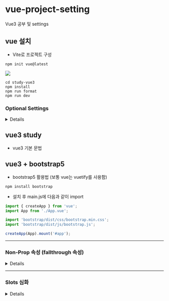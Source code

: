 # vue-project-setting
Vue3 공부 및 settings

## vue 설치
- Vite로 프로젝트 구성
```
npm init vue@latest
```
<img src="https://user-images.githubusercontent.com/90609686/222661061-93b7f118-f55f-4e0e-a25a-a5b624230bb3.png">

```
cd study-vue3
npm install
npm run format
npm run dev
```

### Optional Settings
<details>
    
### (Option).eslintrc.cjs 추가
```
rules: {
    'no-console': process.env.NODE_ENV === 'production' ? 'error' : 'off',
    'no-unused-vars': 'off',
    'prettier/prettier': [
        'error',
        {
            singleQuote: true,
            semi: true,
            useTabs: true,
            tabWidth: 2,
            trailingComma: 'all',
            printWidth: 80,
            bracketSpacing: true,
            arrowParens: 'avoid',
        },
    ],
},
```

### (Option)setting.json in VSCode
단축키 Ctrl + comma(,) setting 창에서 'eslint' 검색 <br> 
Eslint: Validate를 찾아 Edit in setting.json 버튼 눌러 이동 후 다음 설정 추가

```
"eslint.validate": [
    "javascript",
    "javascriptreact",
    "typescript",
    "typescriptreact",
    "html",
    "vue",
    "markdown"
],
"editor.codeActionsOnSave": {
    "source.fixAll.eslint": true 
}
```
</details>

## vue3 study
- vue3 기본 문법

## vue3 + bootstrap5
- bootstrap5 활용법 (보통 vue는 vuetify를 사용함)
```
npm install bootstrap
```
- 설치 후 main.js에 다음과 같이 import
```javascript
import { createApp } from 'vue';
import App from './App.vue';

import 'bootstrap/dist/css/bootstrap.min.css';
import 'bootstrap/dist/js/bootstrap.js';

createApp(App).mount('#app');
```

<hr />

### Non-Prop 속성 (fallthrough 속성)

<details>
    
#### 속성 상속 비활성화
- 자식 컴포넌트에서 `inheritAttrs: false` 옵션을 설정하면 됨.
```vue
<template>
    <!-- child component.vue -->
    <div>
        <button class="btn btn-primary" type="button">My Button</button>
    </div>
</template>

<script>
export default {
    inheritAttrs: false,
    setup() {
        return {};
    }
}
</script>
```

- `inheritAttrs: false` 옵션을 설정하는 경우는 자식 컴포넌틍의 루트 요소 이외의 다른 요소에 Non-Prop 속성을 적용하고 싶을 때임. 
- 아래 예시는 `<div>` 하위 요소인 `<button>` 요소에 Non-Prop 속성을 적용
- `<button>` 요소에 `$attrs` 를 바인딩 시키면 됨

```vue
<template>
    <!-- parent component.vue -->
    <main>
        <MyButton class="any-class" id="anyId" @click="sayHello" />
    </main>
</template>

<script setup>
    const sayHello = () => {
        alert("Hi there :)");
    };
</script>
```

```vue
<template>
    <!-- MyButton.vue : child component.vue -->
    <div>
        <button class="btn btn-primary" type="button" v-bind="$attrs">My Button</button>
    </div>
</template>

<script>
export default {
    inheritAttrs: false,
    setup(prop, context) {
        console.log(context.attrs.class);
        console.log(context.attrs.id);
        console.log(context.attrs.onClick);

        return {};
    }
}
</script>
```

#### 자식 컴포넌트에 여러 루트 노드가 있는 경우의 속성 상속

- 루트 노드가 여러 개일 경우 Non-Prop 속성이 상속되지 않는다. (콘솔에 warning 발생)
- 루트 노드 중 Non-Prop 속성을 적용할 요소에 `v-bind="$attrs"`를 바인딩을 해줘야함

```vue
<template>
    <!-- parent component.vue -->
    <main>
        <LabelInput label="이름" data-custom="any" />
    </main>
</template>
```

```vue
<template>
    <!-- child component.vue -->
    <label>{{ label }}</label>
    <input v-model="value" type="text" v-bind="$attrs" />
</template>

<script>
import {computed} from 'vue';

export default {
    props: ['modelValue', 'label'],
    emits: ['update:modelValue'],
    setup(props, {emit}) {
        const value = computed({
            get() {
                return props.modelValue;
            },
            set(value) {
                emit('update:modelValue', value);
            }
        })

        return {value};
    }
}
</script>
```
#### 자식 컴포넌트에 emits 옵션 써주기
- `emits: ['click'],` 옵션을 생략할 경우 My Button의 `<button>` 요소를 클릭할 경우 alert이 두 번 발생하게 됨

```vue
<template>
    <!-- parent component.vue -->
    <main>
        <MyButton class="any-class" @click="sayHello" />
    </main>
</template>

<script setup>
import MyButton from "./MyButton.vue";

const sayHello = () => {
    alert("안녕하세요.");
};
</script>
```

```vue
<template>
    <!-- MyButton.vue : child component.vue -->
    <div>
        <button class="btn btn-primary" type="button" @click="sayHello">My Button</button>
    </div>
</template>

<script>
export default {
    emits: ['click'],
    setup(prop, {emit}) {
        const sayHello = () => {
            emit("click");
        }

        return {sayHello};
    }
}
</script>
```
</details>

<hr />

### Slots 심화

<details>

#### Dynamic Slot Named

- 데이터 바인딩을 이용하여 동적 변경
- 아래 예시에서 초기 화면에 `#header` 영역에 `Dynamic Slot........` 메시지가 나오고,  `slotArgs`의 값이 `"footer"`로 변경이 되면 `#footer` 영역에 `Dynamic Slot........` 메시지가 나오게 된다.

```vue
<template>
    <!-- ... -->

    <AppCard>
        <template #[slotArgs]>Dynamic Slot........</template>
        <!-- <template #header>Header Area</template> -->
        <!-- <template #default>Default Area</template> -->
        <!-- <template #footer>Footer Area</template> -->
    </AppCard>

    <!-- // ... -->
</template>

<script setup>
import {ref} from "vue";
import AppCard from "@/components/AppCard.vue";

const slotArgs = ref("header");
</script>
```

#### Render Scope

- slot 콘텐츠는 자식 컴포넌트에 데이터를 부모(상위) 컴포넌트에 접근할 수 없지만 `<slot>` 요소를 사용함으로써 slot 콘텐츠를 전달할 수 있음

```vue
<template>
    <!-- AppCard : child component -->
    <div class="app-card card">
        <slot :slot-message="slotMessage" hello-message="안뇽 :)"></slot>
    </div>
</template>

<script setup>
import {ref} from "vue";

const slotMessage = ref("This is Slot Message");
</script>
```

```vue
<template>
    <!-- parent component -->
    <AppCard v-slot="{slotMessage, helloMessage}">
        {{ slotMessage }} <br>
        AppCard 컴포넌트입니다. <br>
        {{ helloMessage }}
    </AppCard>

    <!-- 아래 처럼 작성 가능 -->
    <AppCard>
        <template #default="{slotMessage, helloMessage}">
            {{ slotMessage }} <br>
            AppCard 컴포넌트입니다. <br>
            {{ helloMessage }}
        </template>
    </AppCard>
</template>

<script setup>
import {ref} from "vue";
import AppCard from "@/components/AppCard.vue";

const slotArgs = ref("header");
</script>
```

#### `v-if="$slots.default"`을 computed로 표현

```vue
<template>
    <!-- AppCard : child component -->
    <div class="app-card card">
        <header v-if="hasSlot">
            <slot name="header"></slot>
        </header>
        
        <slot v-if="$slots.default"></slot>
    </div>
</template>

<script>
import {computed} from "vue";

export default {
    setup(props, {slots}) {
        // context.slots을 구조분해 할당
        const hasHedar = computed(() => !!slots.default);

        return {
            hasHedar,
        };
    }
}
</script>
```
</details>

